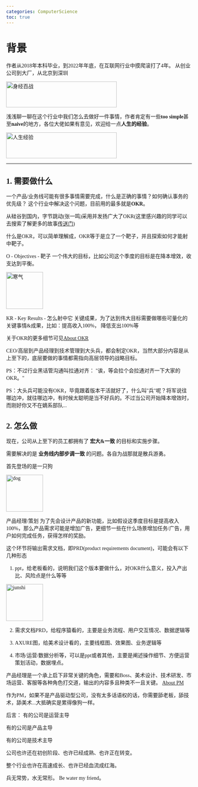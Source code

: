```yaml
---
categories: ComputerScience
toc: true
---
```

<font face="行书">

# 背景
作者从2018年本科毕业，到2022年年底，在互联网行业中摸爬滚打了4年。
从创业公司到大厂，从北京到深圳

<img src="https://github.com/yuhaoyuan/yuhaoyuan.github.io/raw/main/assets/bullshit/sjbz.jpg" width="300px" height="70px" alt="身经百战">

浅浅聊一聊在这个行业中我们怎么去做好一件事情，作者肯定有一些**too simple**甚至**naive**的地方，各位大佬如果有意见，欢迎给一点**人生的经验**。

<img src="https://github.com/yuhaoyuan/yuhaoyuan.github.io/raw/main/assets/bullshit/rsjy.jpeg" width="300px" height="70px" alt="人生经验">


---

## 1. 需要**做什么**
一个产品/业务线可能有很多事情需要完成，什么是正确的事情？如何确认事务的优先级？
这个行业中解决这个问题，目前用的最多就是**OKR**。

从硅谷到国内，字节跳动(张一鸣)采用并发扬广大了OKR(这里感兴趣的同学可以去搜索了解更多的故事[传送门](https://mp.ofweek.com/hr/a756714027217))

什么是OKR，可以简单理解成，OKR等于是立了一个靶子，并且探索如何才能射中靶子。

O - Objectives - 靶子
一个伟大的目标，比如公司这个季度的目标是在降本增效，收支达到平衡。

<img src="https://github.com/yuhaoyuan/yuhaoyuan.github.io/raw/main/assets/bullshit/hanqi.jpeg" width="100px" height="100px" alt="寒气">

KR - Key Results - 怎么射中它
关键成果，为了达到伟大目标需要做哪些可量化的关键事情&成果，比如：提高收入100%， 降低支出100%等

关于OKR的更多细节可见[About OKR](https://wiki.mbalib.com/wiki/OKR)

CEO/高层到产品经理到技术管理到大头兵，都会制定OKR，当然大部分内容是从上至下的，底层要做的事情都需指向高层领导的战略目标。

PS：不过行业黑话管沟通叫拉通对齐： "诶，等会拉个会拉通对齐一下大家的OKR。"

PS：大头兵可能没有OKR，毕竟跟着版本干活就好了，什么叫"兵"呢？将军说往哪边冲，就往哪边冲，有时候太聪明是当不好兵的。不过当公司开始降本增效时，而刚好你又不在嫡系部队...


## 2. **怎么做**
现在，公司从上至下的员工都拥有了 **宏大&一致** 的目标和实施步骤。 

需要解决的是 **业务线内部步调一致** 的问题。各自为战那就是散兵游勇。

首先登场的是一只狗

<img src="https://github.com/yuhaoyuan/yuhaoyuan.github.io/raw/main/assets/bullshit/PMdog.jpeg" width="100px" height="100px" alt="dog">

产品经理/策划 为了先会设计产品的新功能，比如假设这季度目标是提高收入100%，那么产品需求可能是增加广告，更细节一些在什么场景增加任务/广告，用户如何完成任务，获得怎样的奖励。 

这个环节将输出需求文档，即PRD(product requirements document)，可能会有以下几种形态

1. ppt，给老板看的，说明我们这个版本要做什么，对OKR什么意义，投入产出比、风险点是什么等等 

<img src="https://github.com/yuhaoyuan/yuhaoyuan.github.io/raw/main/assets/bullshit/junshi.jpeg" width="100px" height="100px" alt="junshi">

2. 需求文档PRD，给程序猿看的，主要是业务流程、用户交互情况、数据逻辑等

3. AXURE图，给美术设计看的，主要线框图、效果图、业务逻辑等

4. 市场/运营/数据分析等，可以是ppt或者其他，主要是阐述操作细节、方便运营策划活动，数据埋点。

产品经理是一个承上启下非常关键的角色，需要和Boss、美术设计、技术研发、市场运营、客服等各种角色打交道，输出的内容多且种类不一且关键。
[About PM](https://www.woshipm.com/pmd/784453.html)

作为PM，如果不是产品驱动型公司，没有太多话语权的话，你需要舔老板，舔技术，舔美术...大抵确实是累得像狗一样。



后言：
有的公司是运营主导

有的公司是产品主导

有的公司是技术主导

公司也许还在初创阶段、也许已经成熟、也许正在转变。

整个行业也许在高速成长、也许已经血流成红海。

兵无常势，水无常形。 Be water my friend。

</font>